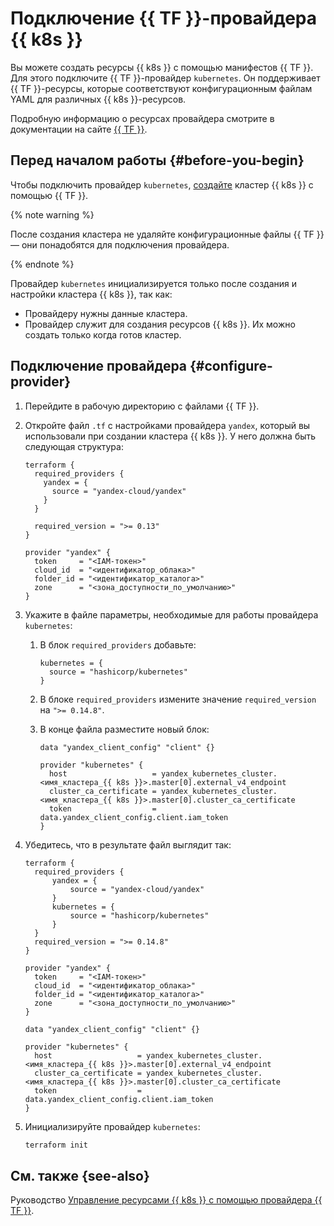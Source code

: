 # Подключение {{ TF }}-провайдера {{ k8s }}

Вы можете создать ресурсы {{ k8s }} с помощью манифестов {{ TF }}. Для этого подключите {{ TF }}-провайдер `kubernetes`. Он поддерживает {{ TF }}-ресурсы, которые соответствуют конфигурационным файлам YAML для различных {{ k8s }}-ресурсов.

Подробную информацию о ресурсах провайдера смотрите в документации на сайте [{{ TF }}](https://registry.terraform.io/providers/hashicorp/kubernetes/latest/docs).

## Перед началом работы {#before-you-begin}

Чтобы подключить провайдер `kubernetes`, [создайте](kubernetes-cluster/kubernetes-cluster-create.md) кластер {{ k8s }} с помощью {{ TF }}.

{% note warning %}

После создания кластера не удаляйте конфигурационные файлы {{ TF }} — они понадобятся для подключения провайдера.

{% endnote %}

Провайдер `kubernetes` инициализируется только после создания и настройки кластера {{ k8s }}, так как:

* Провайдеру нужны данные кластера.
* Провайдер служит для создания ресурсов {{ k8s }}. Их можно создать только когда готов кластер.

## Подключение провайдера {#configure-provider}

1. Перейдите в рабочую директорию с файлами {{ TF }}.

1. Откройте файл `.tf` с настройками провайдера `yandex`, который вы использовали при создании кластера {{ k8s }}. У него должна быть следующая структура:

    ```hcl
    terraform {
      required_providers {
        yandex = {
          source = "yandex-cloud/yandex"
        }
      }

      required_version = ">= 0.13"
    }

    provider "yandex" {
      token     = "<IAM-токен>"
      cloud_id  = "<идентификатор_облака>"
      folder_id = "<идентификатор_каталога>"
      zone      = "<зона_доступности_по_умолчанию>"
    }
    ```

1. Укажите в файле параметры, необходимые для работы провайдера `kubernetes`:

    1. В блок `required_providers` добавьте:

        ```hcl
        kubernetes = {
          source = "hashicorp/kubernetes"
        }
        ```

    1. В блоке `required_providers` измените значение `required_version` на `">= 0.14.8"`.

    1. В конце файла разместите новый блок:

        ```hcl
        data "yandex_client_config" "client" {}

        provider "kubernetes" {
          host                   = yandex_kubernetes_cluster.<имя_кластера_{{ k8s }}>.master[0].external_v4_endpoint
          cluster_ca_certificate = yandex_kubernetes_cluster.<имя_кластера_{{ k8s }}>.master[0].cluster_ca_certificate
          token                  = data.yandex_client_config.client.iam_token
        }
        ```

1. Убедитесь, что в результате файл выглядит так:

    ```hcl
    terraform {
      required_providers {
          yandex = {
              source = "yandex-cloud/yandex"
          }
          kubernetes = {
              source = "hashicorp/kubernetes"
          }
      }
      required_version = ">= 0.14.8"
    }

    provider "yandex" {
      token     = "<IAM-токен>"
      cloud_id  = "<идентификатор_облака>"
      folder_id = "<идентификатор_каталога>"
      zone      = "<зона_доступности_по_умолчанию>"
    }

    data "yandex_client_config" "client" {}

    provider "kubernetes" {
      host                   = yandex_kubernetes_cluster.<имя_кластера_{{ k8s }}>.master[0].external_v4_endpoint
      cluster_ca_certificate = yandex_kubernetes_cluster.<имя_кластера_{{ k8s }}>.master[0].cluster_ca_certificate
      token                  = data.yandex_client_config.client.iam_token
    }
    ```

1. Инициализируйте провайдер `kubernetes`:

   ```bash
   terraform init
   ```

## См. также {see-also}

Руководство [Управление ресурсами {{ k8s }} с помощью провайдера {{ TF }}](../../managed-kubernetes/tutorials/kubernetes-terraform-provider.md).